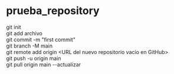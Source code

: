 # prueba_repository
git init \
git add archivo \
git commit -m "first commit" \
git branch -M main \
git remote add origin <URL del nuevo repositorio vacío en GitHub> \
git push -u origin main \
git pull origin main --actualizar
